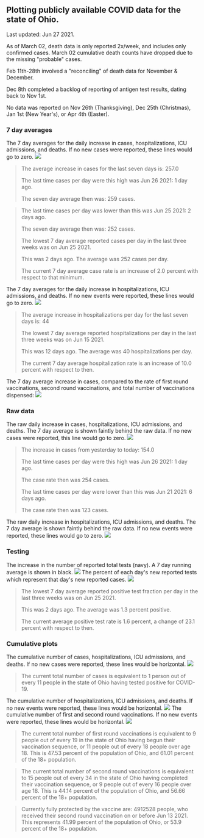 ## Plotting publicly available COVID data for the state of Ohio. 

Last updated: Jun 27 2021. 

As of March 02, death data is only reported 2x/week, and includes only confirmed cases. March 02 cumulative death counts have dropped due to the missing "probable" cases.

Feb 11th-28th involved a "reconciling" of death data for November & December.

Dec 8th completed a backlog of reporting of antigen test results, dating back to Nov 1st.

No data was reported on Nov 26th (Thanksgiving), Dec 25th (Christmas), Jan 1st (New Year's), or Apr 4th (Easter).
### 7 day averages
The 7 day averages for the daily increase in cases, hospitalizations, ICU admissions, and deaths. If no new cases were reported, these lines would go to zero.
![](7dayaverage_cases.png)

>The average increase in cases for the last seven days is: 257.0
>
>The last time cases per day were this high was Jun 26 2021: 1 day ago.
>
>The seven day average then was: 259 cases.

>
>The last time cases per day was lower than this was Jun 25 2021: 2 days ago.
>
>The seven day average then was: 252 cases.
>
>The lowest 7 day average reported cases per day in the last three weeks was on Jun 25 2021.
>
>This was 2 days ago. The average was 252 cases per day.
>
>The current 7 day average case rate is an increase of 2.0 percent with respect to that minimum.

The 7 day averages for the daily increase in hospitalizations, ICU admissions, and deaths. If no new events were reported, these lines would go to zero.
![](7dayaverage_hospital.png)

>The average increase in hospitalizations per day for the last seven days is: 44
>
>The lowest 7 day average reported hospitalizations per day in the last three weeks was on Jun 15 2021.
>
>This was 12 days ago. The average was 40 hospitalizations per day.
>
>The current 7 day average hospitalization rate is an increase of 10.0 percent with respect to then.

The 7 day average increase in cases, compared to the rate of first round vaccinations, second round vaccinations, and total number of vaccinations dispensed:
![](DailyVaccinationsCases.png)

### Raw data
The raw daily increase in cases, hospitalizations, ICU admissions, and deaths. The 7 day average is shown faintly behind the raw data. If no new cases were reported, this line would go to zero.
![](DailyCases.png)

>The increase in cases from yesterday to today: 154.0 
>
>The last time cases per day were this high was Jun 26 2021: 1 day ago. 
>
>The case rate then was 254 cases.
>
>The last time cases per day were lower than this was Jun 21 2021: 6 days ago. 
>
>The case rate then was 123 cases.

The raw daily increase in hospitalizations, ICU admissions, and deaths. The 7 day average is shown faintly behind the raw data. If no new events were reported, these lines would go to zero.
![](DailyHospitalizations.png)

### Testing

The increase in the number of reported total tests (navy). A 7 day running average is shown in black.
![](DailyTests.png)
The percent of each day's new reported tests which represent that day's new reported cases.
![](percentpositive_tests.png)

>The lowest 7 day average reported positive test fraction per day in the last three weeks was on Jun 25 2021.
>
>This was 2 days ago. The average was 1.3 percent positive. 
>
>The current average positive test rate is 1.6 percent, a change of 23.1 percent with respect to then. 

### Cumulative plots
The cumulative number of cases, hospitalizations, ICU admissions, and deaths. If no new cases were reported, these lines would be horizontal.
![](Cases.png)

>The current total number of cases is equivalent to 1 person out of every 11 people in the state of Ohio having tested positive for COVID-19.

The cumulative number of hospitalizations, ICU admissions, and deaths. If no new events were reported, these lines would be horizontal.
![](Hospitalizations.png)
The cumulative number of first and second round vaccinations. If no new events were reported, these lines would be horizontal.
![](Vaccinations.png)

>The current total number of first round vaccinations is equivalent to 9 people out of every 19 in the state of Ohio having begun their vaccination sequence, or 11 people out of every 18 people over age 18.
 >This is 47.53 percent of the population of Ohio, and 61.01 percent of the 18+ population.

>The current total number of second round vaccinations is equivalent to 15 people out of every 34 in the state of Ohio having completed their vaccination sequence, or 9 people out of every 16 people over age 18. 
>This is 44.14 percent of the population of Ohio, and 56.66 percent of the 18+ population.

>Currently fully protected by the vaccine are: 4912528 people, who received their second round vaccination on or before Jun 13 2021.
>This represents 41.99 percent of the population of Ohio, or 53.9 percent of the 18+ population.

